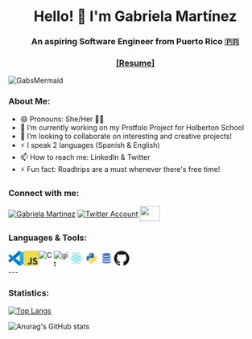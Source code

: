 <h1 align="center">Hello! 👋 I'm Gabriela Martínez</h1>
<h3 align="center">An aspiring Software Engineer from Puerto Rico 🇵🇷</h3>
<h3 align="center"><a href="https://github.com/GabsMermaid/GabsMermaid/blob/main/Resume%20-%20Gabriela%20Marti%CC%81nez.pdf">[Resume]</a></h3>

<p align="left"> <img src="https://komarev.com/ghpvc/?username=GabsMermaid0426&label=Profile%20views&color=0e75b6&style=flat" alt="GabsMermaid" /> </p>



<h3 align="left">About Me:</h3>
<p align="left">
  <ul>
    <li> 😄 Pronouns: She/Her 🧜🏻‍</li>
    <li> 🔭 I’m currently working on my Protfolo Project for Holberton School</li>
    <li> 👯 I’m looking to collaborate on interesting and creative projects!</li>
    <li> ⚡ I speak 2 languages (Spanish & English)</li>
    <li> 📫 How to reach me: LinkedIn & Twitter</li>
    <li> ⚡ Fun fact: Roadtrips are a must whenever there's free time!</li>
  </ul>
</p>



<h3 align="left">Connect with me:</h3>
<p align="left">
  <a href=https://www.linkedin.com/in/gmartinezrodz/" target="blank"><img align="center" src="https://raw.githubusercontent.com/rahuldkjain/github-profile-readme-generator/master/src/images/icons/Social/linked-in-alt.svg" alt="Gabriela Martinez" height="30" width="40" /></a>
  <a href="https://twitter.com/GabeeiG"><img align="center" src="https://cdn.worldvectorlogo.com/logos/twitter-6.svg" title="Twitter" alt="Twitter Account" height="30" width="40" /></a>
  <a href="https://instagram.com/gabriela.mr"><img height="30" width="40" align="center" src="https://github.com/WaylonWalker/WaylonWalker/blob/main/icon/instagram.jpg?raw=true"></a>
</p>



<h3 align="left">Languages & Tools:</h3>

<img align="left" alt="Visual Studio Code" width="30px" src="https://raw.githubusercontent.com/github/explore/80688e429a7d4ef2fca1e82350fe8e3517d3494d/topics/visual-studio-code/visual-studio-code.png" />
<img align="left" alt="JavaScript" width="30px" src="https://raw.githubusercontent.com/github/explore/80688e429a7d4ef2fca1e82350fe8e3517d3494d/topics/javascript/javascript.png" />
<img align="left" alt="C" width="30px" src="https://icongr.am/devicon/c-original.svg?size=128&color=currentColor" />
<img align="left" alt="git" width="30px" src="https://www.vectorlogo.zone/logos/git-scm/git-scm-icon.svg" />
<img align="left" alt="React" width="30px" src="https://raw.githubusercontent.com/github/explore/80688e429a7d4ef2fca1e82350fe8e3517d3494d/topics/react/react.png" />
<img align="left" alt="python" width="30px" src="https://raw.githubusercontent.com/github/explore/80688e429a7d4ef2fca1e82350fe8e3517d3494d/topics/python/python.png" />
<img align="left" alt="SQL" width="30px" src="https://raw.githubusercontent.com/github/explore/80688e429a7d4ef2fca1e82350fe8e3517d3494d/topics/sql/sql.png" />
<img align="left" alt="GitHub" width="30px" src="https://raw.githubusercontent.com/github/explore/78df643247d429f6cc873026c0622819ad797942/topics/github/github.png" />
<br />
<br />
---


<h3 align="left">Statistics:</h3>

<a>[![Top Langs](https://github-readme-stats.vercel.app/api/top-langs/?username=GabsMermaid&layout=compact&theme=radical)](https://github.com/GabsMartinez/github-readme-stats)</a>

<a>![Anurag's GitHub stats](https://github-readme-stats.vercel.app/api?username=GabsMermaid&show_icons=true&theme=radical)</a>
